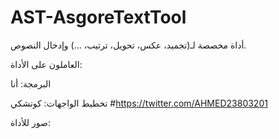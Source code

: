 # AST-AsgoreTextTool
أداة مخصصة لـ(تجميد، عكس، تحويل، ترتيب، ...) وإدخال النصوص.

العاملون على الأداة:

البرمجة: أنا

تخطيط الواجهات: كوتشكي #https://twitter.com/AHMED23803201


صور للأداة:


